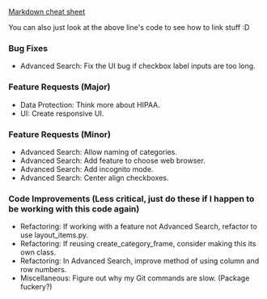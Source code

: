 [Markdown cheat sheet](https://wordpress.com/support/markdown-quick-reference/)

You can also just look at the above line's code to see how to link stuff :D

### Bug Fixes

* Advanced Search: Fix the UI bug if checkbox label inputs are too long.

### Feature Requests (Major)

* Data Protection: Think more about HIPAA.
* UI: Create responsive UI.

### Feature Requests (Minor)

* Advanced Search: Allow naming of categories.
* Advanced Search: Add feature to choose web browser.
* Advanced Search: Add incognito mode.
* Advanced Search: Center align checkboxes.

### Code Improvements (Less critical, just do these if I happen to be working with this code again)

* Refactoring: If working with a feature not Advanced Search, refactor to use layout_items.py.
* Refactoring: If reusing create_category_frame, consider making this its own class.
* Refactoring: In Advanced Search, improve method of using column and row numbers.
* Miscellaneous: Figure out why my Git commands are slow. (Package fuckery?)

